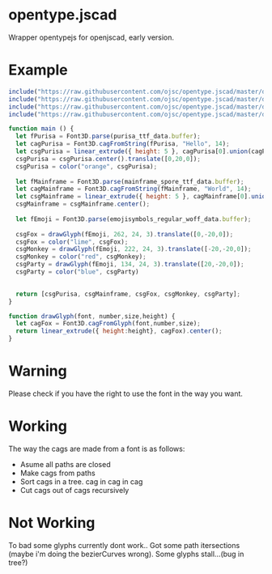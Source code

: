 # opentype.jscad
Wrapper opentypejs for openjscad, early version.

# Example
```javascript
include("https://raw.githubusercontent.com/ojsc/opentype.jscad/master/dist/opentype.min.jscad");
include("https://raw.githubusercontent.com/ojsc/opentype.jscad/master/dist/fonts/purisa_ttf.jscad");
include("https://raw.githubusercontent.com/ojsc/opentype.jscad/master/dist/fonts/mainframe_spore_ttf.jscad");
include("https://raw.githubusercontent.com/ojsc/opentype.jscad/master/dist/fonts/emojisymbols_regular_woff.jscad");

function main () {
  let fPurisa = Font3D.parse(purisa_ttf_data.buffer);
  let cagPurisa = Font3D.cagFromString(fPurisa, "Hello", 14);
  let csgPurisa = linear_extrude({ height: 5 }, cagPurisa[0].union(cagPurisa));
  csgPurisa = csgPurisa.center().translate([0,20,0]);
  csgPurisa = color("orange", csgPurisa);
  
  let fMainframe = Font3D.parse(mainframe_spore_ttf_data.buffer);
  let cagMainframe = Font3D.cagFromString(fMainframe, "World", 14);
  let csgMainframe = linear_extrude({ height: 5 }, cagMainframe[0].union(cagMainframe));
  csgMainframe = csgMainframe.center();
  
  let fEmoji = Font3D.parse(emojisymbols_regular_woff_data.buffer);
  
  csgFox = drawGlyph(fEmoji, 262, 24, 3).translate([0,-20,0]);
  csgFox = color("lime", csgFox);
  csgMonkey = drawGlyph(fEmoji, 222, 24, 3).translate([-20,-20,0]);
  csgMonkey = color("red", csgMonkey);
  csgParty = drawGlyph(fEmoji, 134, 24, 3).translate([20,-20,0]);
  csgParty = color("blue", csgParty)
  

  return [csgPurisa, csgMainframe, csgFox, csgMonkey, csgParty];
}

function drawGlyph(font, number,size,height) {
  let cagFox = Font3D.cagFromGlyph(font,number,size);
  return linear_extrude({ height:height}, cagFox).center();
}
```

# Warning
Please check if you have the right to use the font in the way you want.

# Working
The way the cags are made from a font is as follows:
- Asume all paths are closed
- Make cags from paths
- Sort cags in a tree. cag in cag in cag
- Cut cags out of cags recursively

# Not Working
To bad some glyphs currently dont work.. Got some path itersections (maybe i'm doing the bezierCurves wrong). Some glyphs stall...(bug in tree?)
